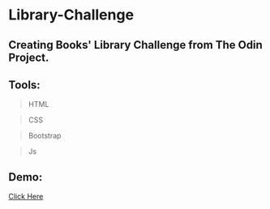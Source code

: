 # Library-Challenge


## Creating Books' Library Challenge from The Odin Project.


## Tools:

  >   HTML
  
  >   CSS
  
  >   Bootstrap
  
  >   Js
  
  
  ## Demo:
  
  
  [Click Here](https://odin-project-library.netlify.app/)
